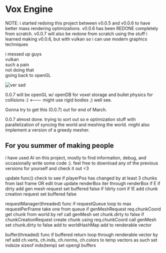 # Vox Engine

NOTE:
i started redoing this project between v0.0.5 and v0.0.6 to have better mass rendering optimizations.
v0.0.6 has been REDONE completely from scratch. v0.0.7 will also be redone from scratch using the stuff i learned making v0.0.6, but with vulkan so i can use modern graphics techniques


i messed up guys  
vulkan  
such a pain  
not doing that  
going back to openGL  

![ver sad](https://external-content.duckduckgo.com/iu/?u=https%3A%2F%2Fi.ytimg.com%2Fvi%2FpLe-hanLTPs%2Fmaxresdefault.jpg&f=1&nofb=1&ipt=7bd33c630750f30d20282f5ac1556747157742d5f72b7a086686d43e542af2a3&ipo=images "sad hampter")

0.0.7 will be openGL w/ openDB for voxel storage and bullet physics for collisions :) <--- might use rigid bodies ;) well see.

Gonna try to get this (0.0.7) out for end of March.

0.0.7 almost done. trying to sort out so e optimization stuff with parallelization of syncing the world and meshing the world. might also implement a version of a greedy mesher.



## For you summer of making people

i have used AI on this project, mostly to find information, debug, and occasionally write some code :). feel free to download any of the previous versions for yourself and check it out <3



update func()
check to see if playerPos has changed by at least 3 chunks from last frame OR edit true
    update renderBox
    iter through renderBox
        if E 
            if dirty
                add gen mesh request
                set buffered false
            if !dirty
                cont
        if !E 
            add chunk creation request
            set buffered false


requestManager(threaded) func
if requestQueue
    loop to max requestPerFrame
        take one from queue
        if genMeshRequest
            req.chunkCoord
            get chunk from world by ref
            call genMesh
            set chunk.dirty to false
        if chunkCreationRequest
            create chunk using req.chunkCoord
            call genMesh
            set chunk.dirty to false
            add to worldHashMap
            add to renderable vector

buffer(threaded) func
    if buffered
        return
    loop through renderable vector by ref
        add ch.verts, ch.inds, ch.norms, ch.colors to temp vectors as such
    set indsize sizeof inds(temp)
    set opengl buffers




            
